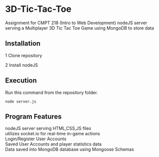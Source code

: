 # 3D-Tic-Tac-Toe
Assignment for CMPT 218 (Intro to Web Development)
nodeJS server serving a Multiplayer 3D Tic Tac Toe Game using MongoDB to store data

## Installation
1 Clone repository

2 Install nodeJS

## Execution
Run this command from the repository folder.

`node server.js`


## Program Features
nodeJS server serving HTML,CSS,JS files<br />
utilizes socket.io for real-time in-game actions<br />
Login/Register User Accounts<br />
Saved User Accounts and player statistics data<br />
Data saved into MongoDB database using Mongoose Schemas<br />

